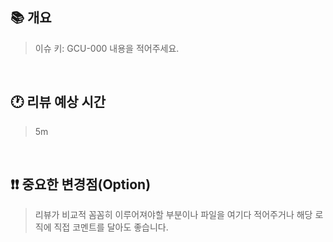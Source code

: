 ## 📚 개요
> 이슈 키: GCU-000
> 내용을 적어주세요.
<br>

## 🕐 리뷰 예상 시간
> 5m
<br>

## ❗❗ 중요한 변경점(Option)
> 리뷰가 비교적 꼼꼼히 이루어져야할 부분이나 파일을 여기다 적어주거나
> 해당 로직에 직접 코멘트를 달아도 좋습니다.